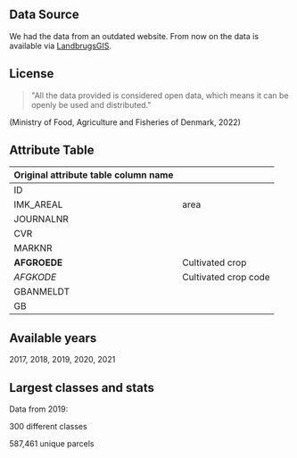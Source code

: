 ## Data Source
We had the data from an outdated website. From now on the data is available via [LandbrugsGIS](https://landbrugsgeodata.fvm.dk/).
## License
> "All the data provided is considered open data, which means it can be openly be used and distributed."

(Ministry of Food, Agriculture and Fisheries of Denmark, 2022)

## Attribute Table
| Original attribute table column name |           |
| ------------------------------------ | --------- |
| ID | |
| IMK_AREAL | area |
| JOURNALNR | |
| CVR |  |
| MARKNR |  |
| **AFGROEDE** | Cultivated crop |
| _AFGKODE_ | Cultivated crop code |
| GBANMELDT |  |
| GB |  |

## Available years
2017, 2018, 2019, 2020, 2021

## Largest classes and stats
Data from 2019:

300 different classes

587,461 unique parcels
